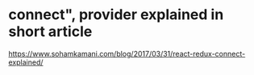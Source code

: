 # connect", provider explained in short article
https://www.sohamkamani.com/blog/2017/03/31/react-redux-connect-explained/
